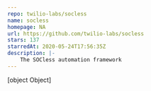 ```yaml
---
repo: twilio-labs/socless
name: socless
homepage: NA
url: https://github.com/twilio-labs/socless
stars: 137
starredAt: 2020-05-24T17:56:35Z
description: |-
    The SOCless automation framework
---
```


[object Object]
